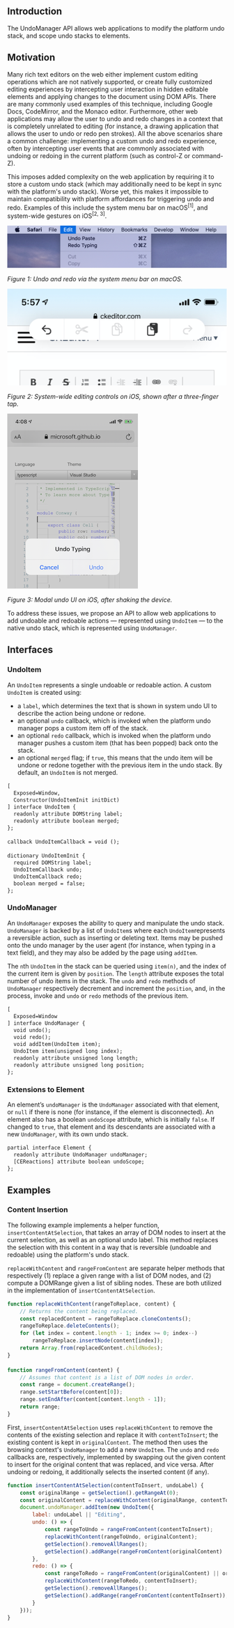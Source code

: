 ## Introduction

The UndoManager API allows web applications to modify the platform undo stack, and scope undo stacks to elements.

## Motivation

Many rich text editors on the web either implement custom editing operations which are not natively supported, or create fully customized editing experiences by intercepting user interaction in hidden editable elements and applying changes to the document using DOM APIs. There are many commonly used examples of this technique, including Google Docs, CodeMirror, and the Monaco editor. Furthermore, other web applications may allow the user to undo and redo changes in a context that is completely unrelated to editing (for instance, a drawing application that allows the user to undo or redo pen strokes). All the above scenarios share a common challenge: implementing a custom undo and redo experience, often by intercepting user events that are commonly associated with undoing or redoing in the current platform (such as control-Z or command-Z).

This imposes added complexity on the web application by requiring it to store a custom undo stack (which may additionally need to be kept in sync with the platform's undo stack). Worse yet, this makes it impossible to maintain compatibility with platform affordances for triggering undo and redo. Examples of this include the system menu bar on macOS<sup>[1]</sup>, and system-wide gestures on iOS<sup>[2, 3]</sup>.

![Undo and redo via menu bar on macOS](./edit-menu-bar-macOS.png "Undo and redo via menu bar on macOS")

*Figure 1: Undo and redo via the system menu bar on macOS.*

![System-wide editing controls on iOS](./undo-system-ui-iOS.png "System-wide editing controls on iOS")

*Figure 2: System-wide editing controls on iOS, shown after a three-finger tap.*

![Shake to undo on iOS](./shake-to-undo-iOS.png "Shake to undo")

*Figure 3: Modal undo UI on iOS, after shaking the device.*

To address these issues, we propose an API to allow web applications to add undoable and redoable actions — represented using `UndoItem` — to the native undo stack, which is represented using `UndoManager`.

## Interfaces

### UndoItem

An `UndoItem` represents a single undoable or redoable action. A custom `UndoItem` is created using:

* a `label`, which determines the text that is shown in system undo UI to describe the action being undone or redone.
* an optional `undo` callback, which is invoked when the platform undo manager pops a custom item off of the stack.
* an optional `redo` callback, which is invoked when the platform undo manager pushes a custom item (that has been popped) back onto the stack.
* an optional `merged` flag; if `true`, this means that the undo item will be undone or redone together with the previous item in the undo stack. By default, an `UndoItem` is not merged.

```idl
[
  Exposed=Window,
  Constructor(UndoItemInit initDict)
] interface UndoItem {
  readonly attribute DOMString label;
  readonly attribute boolean merged;
};

callback UndoItemCallback = void ();

dictionary UndoItemInit {
  required DOMString label;
  UndoItemCallback undo;
  UndoItemCallback redo;
  boolean merged = false;
};
```

### UndoManager

An `UndoManager` exposes the ability to query and manipulate the undo stack. `UndoManager` is backed by a list of `UndoItem`s where each `UndoItem`represents a reversible action, such as inserting or deleting text. Items may be pushed onto the undo manager by the user agent (for instance, when typing in a text field), and they may also be added by the page using `addItem`.

The `n`th `UndoItem` in the stack can be queried using `item(n)`, and the index of the current item is given by `position`. The `length` attribute exposes the total number of undo items in the stack. The `undo` and `redo` methods of `UndoManager` respectively decrement and increment the `position`, and, in the process, invoke and `undo` or `redo` methods of the previous item.

```idl
[
  Exposed=Window
] interface UndoManager {
  void undo();
  void redo();
  void addItem(UndoItem item);
  UndoItem item(unsigned long index);
  readonly attribute unsigned long length;
  readonly attribute unsigned long position;
};
```

### Extensions to Element

An element’s `undoManager` is the `UndoManager` associated with that element, or `null` if there is none (for instance, if the element is disconnected). An element also has a boolean `undoScope` attribute, which is initially `false`. If changed to `true`, that element and its descendants are associated with a new `UndoManager`, with its own undo stack.

```idl
partial interface Element {
  readonly attribute UndoManager undoManager;
  [CEReactions] attribute boolean undoScope;
};
```

## Examples

### Content Insertion

The following example implements a helper function, `insertContentAtSelection`, that takes an array of DOM nodes to insert at the current selection, as well as an optional undo label. This method replaces the selection with this content in a way that is reversible (undoable and redoable) using the platform's undo stack.

`replaceWithContent` and `rangeFromContent` are separate helper methods that respectively (1) replace a given range with a list of DOM nodes, and (2) compute a DOMRange given a list of sibling nodes. These are both utilized in the implementation of `insertContentAtSelection`.

```js
function replaceWithContent(rangeToReplace, content) {
    // Returns the content being replaced.
    const replacedContent = rangeToReplace.cloneContents();
    rangeToReplace.deleteContents();
    for (let index = content.length - 1; index >= 0; index--)
        rangeToReplace.insertNode(content[index]);
    return Array.from(replacedContent.childNodes);
}

function rangeFromContent(content) {
    // Assumes that content is a list of DOM nodes in order.
    const range = document.createRange();
    range.setStartBefore(content[0]);
    range.setEndAfter(content[content.length - 1]);
    return range;
}
```

First, `insertContentAtSelection` uses `replaceWithContent` to remove the contents of the existing selection and replace it with `contentToInsert`; the existing content is kept in `originalContent`. The method then uses the browsing context's `UndoManager` to add a new `UndoItem`. The `undo` and `redo` callbacks are, respectively, implemented by swapping out the given content to insert for the original content that was replaced, and vice versa. After undoing or redoing, it additionally selects the inserted content (if any).

```js
function insertContentAtSelection(contentToInsert, undoLabel) {
    const originalRange = getSelection().getRangeAt(0);
    const originalContent = replaceWithContent(originalRange, contentToInsert);
    document.undoManager.addItem(new UndoItem({
        label: undoLabel || "Editing",
        undo: () => {
            const rangeToUndo = rangeFromContent(contentToInsert);
            replaceWithContent(rangeToUndo, originalContent);
            getSelection().removeAllRanges();
            getSelection().addRange(rangeFromContent(originalContent) || originalRange);
        },
        redo: () => {
            const rangeToRedo = rangeFromContent(originalContent) || originalRange;
            replaceWithContent(rangeToRedo, contentToInsert);
            getSelection().removeAllRanges();
            getSelection().addRange(rangeFromContent(contentToInsert));
        }
    }));
}
```


